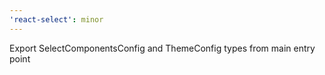 ```yaml
---
'react-select': minor
---
```


Export SelectComponentsConfig and ThemeConfig types from main entry point
